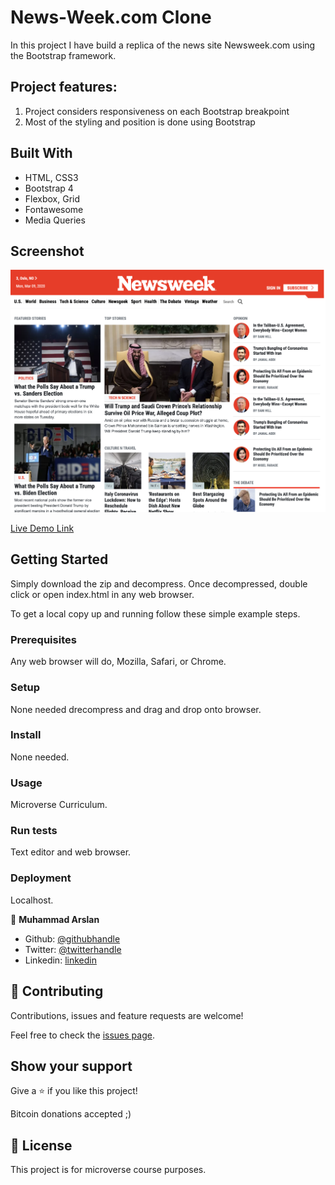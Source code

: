 # News-Week.com Clone
In this project I have build a replica of the news site Newsweek.com using the Bootstrap framework.

## Project features:
1. Project considers responsiveness on each Bootstrap breakpoint
2. Most of the styling and position is done using Bootstrap

## Built With

- HTML, CSS3
- Bootstrap 4
- Flexbox, Grid
- Fontawesome
- Media Queries

## Screenshot

![Screenshot](imgs/screenshot.png)



[Live Demo Link](https://raw.githack.com/arslanbisharat/News-Week.com-page-Clone/main-project/index.html#L19)

## Getting Started

Simply download the zip and decompress. Once decompressed, double click or open index.html in any web browser. 


To get a local copy up and running follow these simple example steps.

### Prerequisites

Any web browser will do, Mozilla, Safari, or Chrome. 

### Setup

None needed drecompress and drag and drop onto browser. 

### Install

None needed. 

### Usage

Microverse Curriculum. 

### Run tests

Text editor and web browser.

### Deployment

Localhost. 



👤 **Muhammad Arslan**

- Github: [@githubhandle](https://github.com/arslanbisharat)
- Twitter: [@twitterhandle](https://twitter.com/arslan_bisharat-2020bb156)
- Linkedin: [linkedin](https://www.linkedin.com/in/muhammad-arslan-2020bb156)

## 🤝 Contributing

Contributions, issues and feature requests are welcome!

Feel free to check the [issues page](issues/).

## Show your support

Give a ⭐️ if you like this project!

Bitcoin donations accepted ;)

 
## 📝 License

This project is for microverse course purposes.
